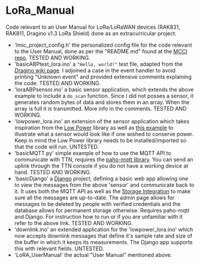# LoRa_Manual
Code relevant to an User Manual for LoRa/LoRaWAN devices (RAK831, RAK811, Dragino v1.3 LoRa Shield) done as an extracurricular project.

* 'lmic_project_config.h' the personalized config file for the code relevant to the User Manual, done as per the "README.md" found at the [MCCI repo](https://github.com/mcci-catena/arduino-lmic). TESTED AND WORKING.
* 'basicABPtest_lora.ino' a `"Hello, world!"` test file, adapted from the [Dragino wiki page](https://wiki.dragino.com/index.php?title=Lora_Shield). I adjoined a case in the event handler to avoid printing "Unknown event" and provided extensive comments explaining the code. TESTED AND WORKING.
* 'loraABPsensor.ino' a basic sensor application, which extends the above example to include a `do_scan` function. Since I did not posses a sensor, it generates random bytes of data and stores them in an array. When the array is full it is transmitted. More info in the comments. TESTED AND WORKING.
* 'lowpower_lora.ino' an extension of the sensor application which takes inspiration from the [Low Power](https://github.com/rocketscream/Low-Power/blob/master) library as well as [this example](https://github.com/DiederikRhee/ProMini_Lora_Otaa_temperture/blob/master/Lora_temp_hum/Lora_temp_hum.ino) to illustrate what a sensor would look like if one wished to conserve power. Keep in mind the Low Power library needs to be installed/imported so that the code will run. UNTESTED.
* 'basicMQTT.py' simple example of how to use the MQTT API to communicate with TTN, requires the [paho-mqtt library](https://pypi.org/project/paho-mqtt/). You can send an uplink through the TTN console if you do not have a working device at hand. TESTED AND WORKING.
* 'basicDjango' a [Django](https://docs.djangoproject.com/en/3.0/intro/) project, defining a basic web app allowing one to view the messages from the above 'sensor' and communicate back to it. It uses both the MQTT API as well as the [Storage Integration](https://www.thethingsnetwork.org/docs/applications/storage/) to make sure all the messages are up-to-date. The admin page allows for messages to be deleted by people with verified credentials and the database allows for permanent storage otherwise. Requires paho-mqtt and Django. For instruction how to run or if you are unfamiliar with it refer to the above link. TESTED AND WORKING.
* 'downlink.ino' an extended application for the 'lowpower_lora.ino' which now accepts downlink messages that define it's sample rate and size of the buffer in which it keeps its measurements. The Django app supports this with relevant fields. UNTESTED.
* 'LoRA_UserManual' the actual "User Manual" mentioned above.
